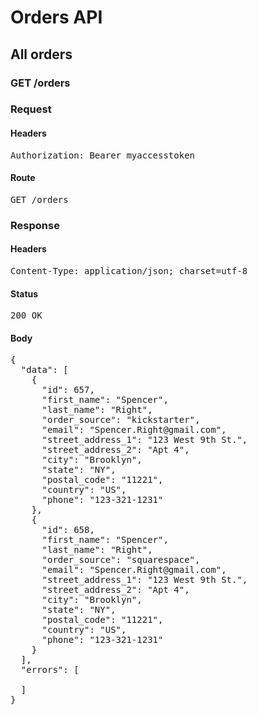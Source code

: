 # Orders API

## All orders

### GET /orders
### Request

#### Headers

<pre>Authorization: Bearer myaccesstoken</pre>

#### Route

<pre>GET /orders</pre>

### Response

#### Headers

<pre>Content-Type: application/json; charset=utf-8</pre>

#### Status

<pre>200 OK</pre>

#### Body

<pre>{
  "data": [
    {
      "id": 657,
      "first_name": "Spencer",
      "last_name": "Right",
      "order_source": "kickstarter",
      "email": "Spencer.Right@gmail.com",
      "street_address_1": "123 West 9th St.",
      "street_address_2": "Apt 4",
      "city": "Brooklyn",
      "state": "NY",
      "postal_code": "11221",
      "country": "US",
      "phone": "123-321-1231"
    },
    {
      "id": 658,
      "first_name": "Spencer",
      "last_name": "Right",
      "order_source": "squarespace",
      "email": "Spencer.Right@gmail.com",
      "street_address_1": "123 West 9th St.",
      "street_address_2": "Apt 4",
      "city": "Brooklyn",
      "state": "NY",
      "postal_code": "11221",
      "country": "US",
      "phone": "123-321-1231"
    }
  ],
  "errors": [

  ]
}</pre>
